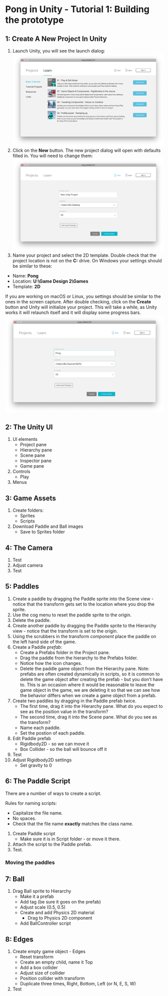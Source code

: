 # Pong in Unity - Tutorial 1: Building the prototype

## 1: Create A New Project In Unity
1. Launch Unity, you will see the launch dialog:
![Unity launch dialog, showing Learn tab](assets/001.png)
1. Click on the **New** button. The new project dialog will open with defaults filled in. You will need to change them:
![Unity new project defaults](assets/002.png)
1. Name your project and select the 2D template. Double check that the project location is not on the **C:** drive. On Windows your settings should be similar to these:
  - Name: **Pong**
  - Location: **U:\Game Design 2\Games**
  - Template: **2D**

If you are working on macOS or Linux, you settings should be similar to the ones in the screen capture. After double checking, click on the **Create** button and Unity will initialize your project. This will take a while, as Unity works it will relaunch itself and it will display some progress bars.
![Unity new project settings](assets/003.png)

## 2: The Unity UI
1. UI elements
   - Project pane
   - Hierarchy pane
   - Scene pane
   - Inspector pane
   - Game pane
1. Controls
   - Play
1. Menus

## 3: Game Assets
1. Create folders:
   - Sprites
   - Scripts
1. Download Paddle and Ball images
   - Save to Sprites folder

## 4: The Camera
1. Test
1. Adjust camera
1. Test

## 5: Paddles
1. Create a paddle by dragging the Paddle sprite into the Scene view - notice that the transform gets set to the location where you drop the sprite.
1. Use the cog menu to reset the paddle sprite to the origin.
1. Delete the paddle.
1. Create another paddle by dragging the Paddle sprite to the Hierarchy view - notice that the transform is set to the origin.
1. Using the scrubbers in the transform *component* place the paddle on the left hand side of the game.
1. Create a Paddle *prefab*:
   - Create a Prefabs folder in the Project pane.
   - Drag the paddle from the hierarchy to the Prefabs folder.
   - Notice how the icon changes.
   - Delete the paddle game object from the Hierarchy pane. Note: prefabs are often created dynamically in scripts, so it is common to delete the game object after creating the prefab - but you don't have to. This is an occasion where it would be reasonable to leave the game object in the game, we are deleting it so that we can see how the behavior differs when we create a game object from a prefab.
1. Create two paddles by dragging in the Paddle prefab twice.
   - The first time, drag it into the Hierarchy pane. What do you expect to see as the position value in the transform?
   - The second time, drag it into the Scene pane. What do you see as the transform?
   - Name each paddle.
   - Set the postion of each paddle.
1. Edit Paddle prefab
   - Rigidbody2D - so we can move it
   - Box Collider - so the ball will bounce off it
1. Test
1. Adjust Rigidbody2D settings
   - Set gravity to 0
   
## 6: The Paddle Script
There are a number of ways to create a script.

Rules for naming scripts:
* Capitalize the file name.
* No spaces.
* Check that the file name **exactly** matches the class name.

1. Create Paddle script
   - Make sure it is in Script folder - or move it there.
1. Attach the script to the Paddle prefab.
1. Test.

### Moving the paddles
   
## 7: Ball
1. Drag Ball sprite to Hierarchy
   - Make it a prefab
   - Add tag (be sure it goes on the prefab)
   - Adjust scale (0.5, 0.5)
   - Create and add Physics 2D material
     - Drag to Physics 2D component
   - Add BallController script

## 8: Edges
1. Create empty game object - Edges
   - Reset transform
   - Create an empty child, name it Top
   - Add a box collider
   - Adjust size of collider
   - Position collider with transform
   - Duplicate three times, Right, Bottom, Left (or N, E, S, W)
1. Test
